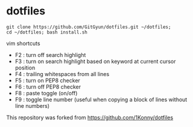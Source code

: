 # dotfiles

```
git clone https://github.com/GitGyun/dotfiles.git ~/dotfiles; 
cd ~/dotfiles; bash install.sh
```

vim shortcuts
- F2 : turn off search highlight
- F3 : turn on search highlight based on keyword at current cursor position
- F4 : trailing whitespaces from all lines
- F5 : turn on PEP8 checker
- F6 : turn off PEP8 checker
- F8 : paste toggle (on/off)
- F9 : toggle line number (useful when copying a block of lines without line numbers)

This repository was forked from https://github.com/1Konny/dotfiles
